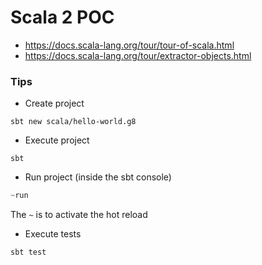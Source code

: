 # Scala 2 POC

- https://docs.scala-lang.org/tour/tour-of-scala.html
- https://docs.scala-lang.org/tour/extractor-objects.html

### Tips

* Create project
```
sbt new scala/hello-world.g8
```

* Execute project
```
sbt
```

* Run project (inside the sbt console)
```sbt
~run
```
The `~` is to activate the hot reload

* Execute tests
```
sbt test
```
